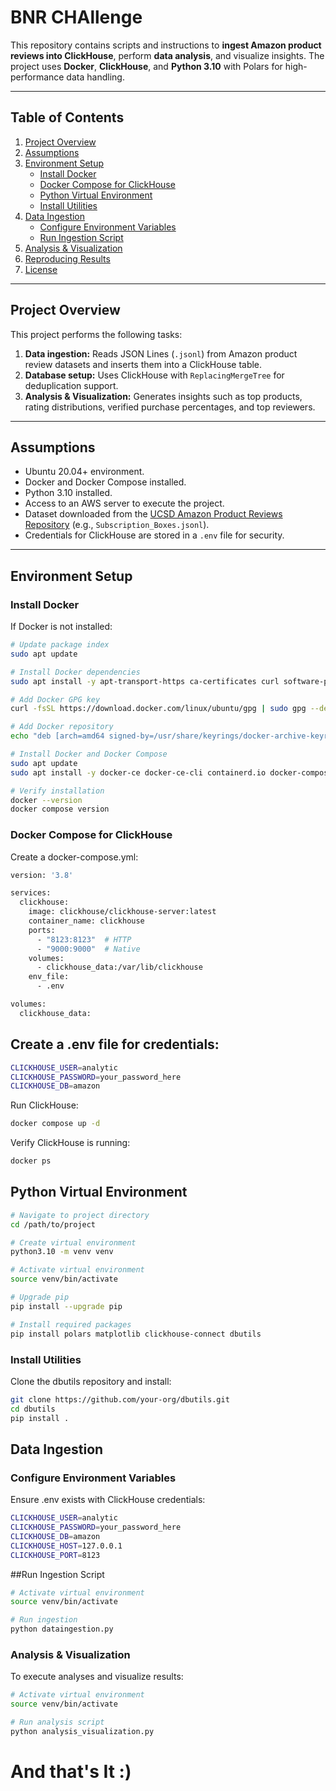 # BNR CHAllenge

This repository contains scripts and instructions to **ingest Amazon product reviews into ClickHouse**, perform **data analysis**, and visualize insights. The project uses **Docker**, **ClickHouse**, and **Python 3.10** with Polars for high-performance data handling.

---

## Table of Contents

1. [Project Overview](#project-overview)  
2. [Assumptions](#assumptions)  
3. [Environment Setup](#environment-setup)  
    - [Install Docker](#install-docker)  
    - [Docker Compose for ClickHouse](#docker-compose-for-clickhouse)  
    - [Python Virtual Environment](#python-virtual-environment)  
    - [Install Utilities](#install-utilities)  
4. [Data Ingestion](#data-ingestion)  
    - [Configure Environment Variables](#configure-environment-variables)  
    - [Run Ingestion Script](#run-ingestion-script)  
5. [Analysis & Visualization](#analysis--visualization)  
6. [Reproducing Results](#reproducing-results)  
7. [License](#license)  

---

## Project Overview

This project performs the following tasks:

1. **Data ingestion:** Reads JSON Lines (`.jsonl`) from Amazon product review datasets and inserts them into a ClickHouse table.  
2. **Database setup:** Uses ClickHouse with `ReplacingMergeTree` for deduplication support.  
3. **Analysis & Visualization:** Generates insights such as top products, rating distributions, verified purchase percentages, and top reviewers.  

---

## Assumptions

- Ubuntu 20.04+ environment.  
- Docker and Docker Compose installed.  
- Python 3.10 installed.  
- Access to an AWS server to execute the project.  
- Dataset downloaded from the [UCSD Amazon Product Reviews Repository](https://nijianmo.github.io/amazon/index.html) (e.g., `Subscription_Boxes.jsonl`).  
- Credentials for ClickHouse are stored in a `.env` file for security.  

---

## Environment Setup

### Install Docker

If Docker is not installed:

```bash
# Update package index
sudo apt update

# Install Docker dependencies
sudo apt install -y apt-transport-https ca-certificates curl software-properties-common

# Add Docker GPG key
curl -fsSL https://download.docker.com/linux/ubuntu/gpg | sudo gpg --dearmor -o /usr/share/keyrings/docker-archive-keyring.gpg

# Add Docker repository
echo "deb [arch=amd64 signed-by=/usr/share/keyrings/docker-archive-keyring.gpg] https://download.docker.com/linux/ubuntu $(lsb_release -cs) stable" | sudo tee /etc/apt/sources.list.d/docker.list > /dev/null

# Install Docker and Docker Compose
sudo apt update
sudo apt install -y docker-ce docker-ce-cli containerd.io docker-compose-plugin

# Verify installation
docker --version
docker compose version
```
### Docker Compose for ClickHouse

Create a docker-compose.yml:
```bash
version: '3.8'

services:
  clickhouse:
    image: clickhouse/clickhouse-server:latest
    container_name: clickhouse
    ports:
      - "8123:8123"  # HTTP
      - "9000:9000"  # Native
    volumes:
      - clickhouse_data:/var/lib/clickhouse
    env_file:
      - .env

volumes:
  clickhouse_data:
```
## Create a .env file for credentials:

```bash
CLICKHOUSE_USER=analytic
CLICKHOUSE_PASSWORD=your_password_here
CLICKHOUSE_DB=amazon
```
Run ClickHouse:
```bash
docker compose up -d
```
Verify ClickHouse is running:
```bash
docker ps
```

## Python Virtual Environment

```bash
# Navigate to project directory
cd /path/to/project

# Create virtual environment
python3.10 -m venv venv

# Activate virtual environment
source venv/bin/activate

# Upgrade pip
pip install --upgrade pip

# Install required packages
pip install polars matplotlib clickhouse-connect dbutils
```

### Install Utilities

Clone the dbutils repository and install:

```bash
git clone https://github.com/your-org/dbutils.git
cd dbutils
pip install .
```

## Data Ingestion

### Configure Environment Variables

Ensure .env exists with ClickHouse credentials:

```bash
CLICKHOUSE_USER=analytic
CLICKHOUSE_PASSWORD=your_password_here
CLICKHOUSE_DB=amazon
CLICKHOUSE_HOST=127.0.0.1
CLICKHOUSE_PORT=8123
```

##Run Ingestion Script

```bash
# Activate virtual environment
source venv/bin/activate

# Run ingestion
python dataingestion.py
```

### Analysis & Visualization

To execute analyses and visualize results:

```bash
# Activate virtual environment
source venv/bin/activate

# Run analysis script
python analysis_visualization.py
```

# And that's It :)








